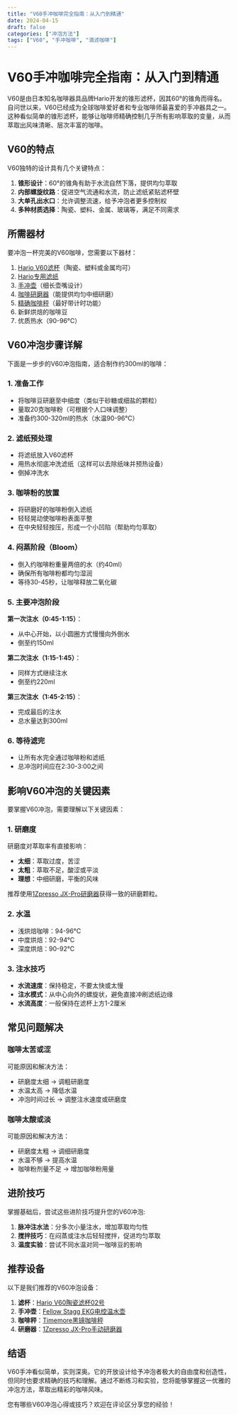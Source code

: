 ```yaml
---
title: "V60手冲咖啡完全指南：从入门到精通"
date: 2024-04-15
draft: false
categories: ["冲泡方法"]
tags: ["V60", "手冲咖啡", "滴滤咖啡"]
---
```


# V60手冲咖啡完全指南：从入门到精通

V60是由日本知名咖啡器具品牌Hario开发的锥形滤杯，因其60°的锥角而得名。自问世以来，V60已经成为全球咖啡爱好者和专业咖啡师最喜爱的手冲器具之一。这种看似简单的锥形滤杯，能够让咖啡师精确控制几乎所有影响萃取的变量，从而萃取出风味清晰、层次丰富的咖啡。

## V60的特点

V60独特的设计具有几个关键特点：

1. **锥形设计**：60°的锥角有助于水流自然下落，提供均匀萃取
2. **内部螺旋纹路**：促进空气流通和水流，防止滤纸紧贴滤杯壁
3. **大单孔出水口**：允许调整流速，给予冲泡者更多控制权
4. **多种材质选择**：陶瓷、塑料、金属、玻璃等，满足不同需求

## 所需器材

要冲泡一杯完美的V60咖啡，您需要以下器材：

1. [Hario V60滤杯](https://www.amazon.com/s?k=Hario%20V60%E6%BB%A4%E6%9D%AF&tag=coffeeprism-20)（陶瓷、塑料或金属均可）
2. [Hario专用滤纸](https://www.amazon.com/s?k=Hario%E4%B8%93%E7%94%A8%E6%BB%A4%E7%BA%B8&tag=coffeeprism-20)
3. [手冲壶](https://www.amazon.com/s?k=%E6%89%8B%E5%86%B2%E5%A3%B6&tag=coffeeprism-20)（细长壶嘴设计）
4. [咖啡研磨器](https://www.amazon.com/s?k=%E5%92%96%E5%95%A1%E7%A0%94%E7%A3%A8%E5%99%A8&tag=coffeeprism-20)（能提供均匀中细研磨）
5. [精确咖啡秤](https://www.amazon.com/s?k=%E7%B2%BE%E7%A1%AE%E5%92%96%E5%95%A1%E7%A7%A4&tag=coffeeprism-20)（最好带计时功能）
6. 新鲜烘焙的咖啡豆
7. 优质热水（90-96°C）

## V60冲泡步骤详解

下面是一步步的V60冲泡指南，适合制作约300ml的咖啡：

### 1. 准备工作

- 将咖啡豆研磨至中细度（类似于砂糖或细盐的颗粒）
- 量取20克咖啡粉（可根据个人口味调整）
- 准备约300-320ml的热水（水温90-96°C）

### 2. 滤纸预处理

- 将滤纸放入V60滤杯
- 用热水彻底冲洗滤纸（这样可以去除纸味并预热设备）
- 倒掉冲洗水

### 3. 咖啡粉的放置

- 将研磨好的咖啡粉倒入滤纸
- 轻轻晃动使咖啡粉表面平整
- 在中央轻轻按压，形成一个小凹陷（帮助均匀萃取）

### 4. 闷蒸阶段（Bloom）

- 倒入约咖啡粉重量两倍的水（约40ml）
- 确保所有咖啡粉都均匀湿润
- 等待30-45秒，让咖啡释放二氧化碳

### 5. 主要冲泡阶段

**第一次注水（0:45-1:15）**：
- 从中心开始，以小圆圈方式慢慢向外倒水
- 倒至约150ml

**第二次注水（1:15-1:45）**：
- 同样方式继续注水
- 倒至约220ml

**第三次注水（1:45-2:15）**：
- 完成最后的注水
- 总水量达到300ml

### 6. 等待滤完

- 让所有水完全通过咖啡粉和滤纸
- 总冲泡时间应在2:30-3:00之间

## 影响V60冲泡的关键因素

要掌握V60冲泡，需要理解以下关键因素：

### 1. 研磨度

研磨度对萃取率有直接影响：
- **太细**：萃取过度，苦涩
- **太粗**：萃取不足，酸涩或平淡
- **理想**：中细研磨，平衡的风味

推荐使用[1Zpresso JX-Pro研磨器](https://www.amazon.com/s?k=1Zpresso%20JX-Pro%E7%A0%94%E7%A3%A8%E5%99%A8&tag=coffeeprism-20)获得一致的研磨颗粒。

### 2. 水温

- 浅烘焙咖啡：94-96°C
- 中度烘焙：92-94°C
- 深度烘焙：90-92°C

### 3. 注水技巧

- **水流速度**：保持稳定，不要太快或太慢
- **注水模式**：从中心向外的螺旋状，避免直接冲刷滤纸边缘
- **水流高度**：一般保持在滤杯上方1-2厘米

## 常见问题解决

### 咖啡太苦或涩

可能原因和解决方法：
- 研磨度太细 → 调粗研磨度
- 水温太高 → 降低水温
- 冲泡时间过长 → 调整注水速度或研磨度

### 咖啡太酸或淡

可能原因和解决方法：
- 研磨度太粗 → 调细研磨度
- 水温不够 → 提高水温
- 咖啡粉剂量不足 → 增加咖啡粉用量

## 进阶技巧

掌握基础后，尝试这些进阶技巧提升您的V60冲泡:

1. **脉冲注水法**：分多次小量注水，增加萃取均匀性
2. **搅拌技巧**：在闷蒸或注水后轻轻搅拌，促进均匀萃取
3. **温度实验**：尝试不同水温对同一咖啡豆的影响

## 推荐设备

以下是我们推荐的V60冲泡设备：

1. **滤杯**：[Hario V60陶瓷滤杯02号](https://www.amazon.com/s?k=Hario%20V60%E9%99%B6%E7%93%B7%E6%BB%A4%E6%9D%AF02%E5%8F%B7&tag=coffeeprism-20)
2. **手冲壶**：[Fellow Stagg EKG电控温水壶](https://www.amazon.com/s?k=Fellow%20Stagg%20EKG%E7%94%B5%E6%8E%A7%E6%B8%A9%E6%B0%B4%E5%A3%B6&tag=coffeeprism-20)
3. **咖啡秤**：[Timemore黑镜咖啡秤](https://www.amazon.com/s?k=Timemore%E9%BB%91%E9%95%9C%E5%92%96%E5%95%A1%E7%A7%A4&tag=coffeeprism-20)
4. **研磨器**：[1Zpresso JX-Pro手动研磨器](https://www.amazon.com/s?k=1Zpresso%20JX-Pro%E6%89%8B%E5%8A%A8%E7%A0%94%E7%A3%A8%E5%99%A8&tag=coffeeprism-20)

## 结语

V60手冲看似简单，实则深奥。它的开放设计给予冲泡者极大的自由度和创造性，但同时也要求精确的技巧和理解。通过不断练习和实验，您将能够掌握这一优雅的冲泡方法，萃取出精彩的咖啡风味。

您有哪些V60冲泡心得或技巧？欢迎在评论区分享您的经验！ 
